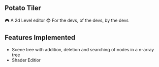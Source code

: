 ## Potato Tiler
:video_game: A 2d Level editor 
:sunglasses: For the devs, of the devs, by the devs 

## Features Implemented
* Scene tree with addition, deletion and searching of nodes in a n-array tree
* Shader Editior